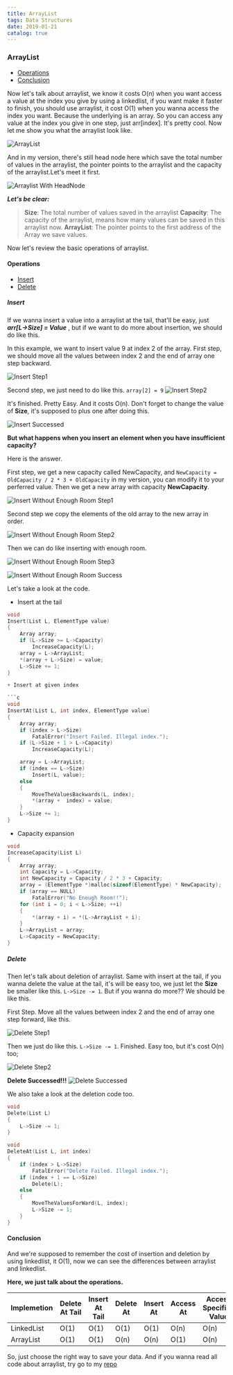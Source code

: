 ```yaml
---
title: ArrayList
tags: Data Structures
date: 2019-01-21
catalog: true
---
```


### ArrayList

- [Operations](#Operations)
- [Conclusion](#Conclusion)

Now let's talk about arraylist, we know it costs O(n) when you want access a value at the index you give by using a linkedlist, if you want make it faster to finish, you should use arraylist, it cost O(1) when you wanna access the index you want. Because the underlying is an array. So you can access any value at the index you give in one step, just arr[index]. It's pretty cool. Now let me show you what the arraylist look like.

![ArrayList](https://sherlockblaze.com/resources/img/cs/arraylist/arraylist.png)

And in my version, there's still head node here which save the total number of values in the arraylist, the pointer points to the arraylist and the capacity of the arraylist.Let's meet it first.

![Arraylist With HeadNode](https://sherlockblaze.com/resources/img/cs/arraylist/arraylist_with_head_node.png)

***Let's be clear:***

> **Size**: The total number of values saved in the arraylist
> **Capacity**: The capacity of the arraylist, means how many values can be saved in this arraylist now.
> **ArrayList**: The pointer points to the first address of the Array we save values.

Now let's review the basic operations of arraylist.

#### Operations

- [Insert](#Insert)
- [Delete](#Delete)

##### Insert

If we wanna insert a value into a arraylist at the tail, that'll be easy, just ***arr[L->Size] = Value*** , but if we want to do more about insertion, we should do like this.

In this example, we want to insert value 9 at index 2 of the array.
First step, we should move all the values between index 2 and the end of array one step backward.

![Insert Step1](https://sherlockblaze.com/resources/img/cs/arraylist/insert_step1.png)

Second step, we just need to do like this. ```array[2] = 9```
![Insert Step2](https://sherlockblaze.com/resources/img/cs/arraylist/insert_step2.png)

It's finished. Pretty Easy. And it costs O(n). Don't forget to change the value of **Size**, it's supposed to plus one after doing this.

![Insert Successed](https://sherlockblaze.com/resources/img/cs/arraylist/insert_successed.png)

**But what happens when you insert an element when you have insufficient capacity?**

Here is the answer.

First step, we get a new capacity called NewCapacity, and ```NewCapacity = OldCapacity / 2 * 3 + OldCapacity``` in my version, you can modify it to your perferred value. Then we get a new array with capacity **NewCapacity**.

![Insert Without Enough Room Step1](https://sherlockblaze.com/resources/img/cs/arraylist/insert_without_enough_room_step1.png)

Second step we copy the elements of the old array to the new array in order.

![Insert Without Enough Room Step2](https://sherlockblaze.com/resources/img/cs/arraylist/insert_without_enough_room_step2.png)

Then we can do like inserting with enough room.

![Insert Without Enough Room Step3](https://sherlockblaze.com/resources/img/cs/arraylist/insert_without_enough_root_step3.png)

![Insert Without Enough Room Success](https://sherlockblaze.com/resources/img/cs/arraylist/insert_without_enough_room_successed.png)

Let's take a look at the code.

+ Insert at the tail

```c
void
Insert(List L, ElementType value)
{
    Array array;
    if (L->Size >= L->Capacity)
        IncreaseCapacity(L);
    array = L->ArrayList;
    *(array + L->Size) = value;
    L->Size += 1;
}

+ Insert at given index

```c
void
InsertAt(List L, int index, ElementType value)
{
    Array array;
    if (index > L->Size)
        FatalError("Insert Failed. Illegal index.");
    if (L->Size + 1 > L->Capacity)
        IncreaseCapacity(L);

    array = L->ArrayList;
    if (index == L->Size)
        Insert(L, value);
    else
    {
        MoveTheValuesBackwards(L, index);
        *(array +  index) = value;
    }
    L->Size += 1;
}
```

+ Capacity expansion

```c
void 
IncreaseCapacity(List L)
{
    Array array;
    int Capacity = L->Capacity;
    int NewCapacity = Capacity / 2 * 3 + Capacity;
    array = (ElementType *)malloc(sizeof(ElementType) * NewCapacity);
    if (array == NULL)
        FatalError("No Enough Room!!");
    for (int i = 0; i < L->Size; ++i)
    {
        *(array + i) = *(L->ArrayList + i);
    }
    L->ArrayList = array;
    L->Capacity = NewCapacity;
}
```

##### Delete

Then let's talk about deletion of arraylist. Same with insert at the tail, if you wanna delete the value at the tail, it's will be easy too, we just let the **Size** be smaller like this. ```L->Size -= 1```. But if you wanna do more?? We should be like this.

First Step. Move all the values between index 2 and the end of array one step forward, like this.

![Delete Step1](https://sherlockblaze.com/resources/img/cs/arraylist/delete_step1.png)

Then we just do like this. ```L->Size -= 1```. Finished. Easy too, but it's cost O(n) too;

![Delete Step2](https://sherlockblaze.com/resources/img/cs/arraylist/delete_step2.png)

**Delete Successed!!!**
![Delete Successed](https://sherlockblaze.com/resources/img/cs/arraylist/delete_successed.png)

We also take a look at the deletion code too.

```c
void
Delete(List L)
{
    L->Size -= 1;
}

void
DeleteAt(List L, int index)
{
    if (index > L->Size)
        FatalError("Delete Failed. Illegal index.");
    if (index + 1 == L->Size)
        Delete(L);
    else
    {
        MoveTheValuesForWard(L, index);
        L->Size -= 1;
    }
}
```

#### Conclusion

And we're supposed to remember the cost of insertion and deletion by using linkedlist, it O(1), now we can see the differences between arraylist and linkedlist.

**Here, we just talk about the operations.**

| Implemetion | Delete At Tail | Insert At Tail | Delete At | Insert At | Access At | Access Specified Value |
| --- | --- | --- | --- | --- | --- | --- |
| LinkedList | O(1) | O(1) | O(1) | O(1) | O(n) | O(n) |
| ArrayList | O(1) | O(1) | O(n) | O(n) | O(1) | O(n) |

So, just choose the right way to save your data. And if you wanna read all code about arraylist, try go to my [repo](https://github.com/sherlockblaze/all_knowledge_review/blob/master/Data_Structures/lists/arraylist.h)